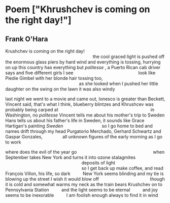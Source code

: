 # Poem ["Khrushchev is coming on the right day!"]
## Frank O'Hara
Krushchev is coming on the right day!
                                                                      the cool
graced light
is pushed off the enormous glass piers by hard wind
and everything is tossing, hurrying on up
this country
has everything but _politesse_ , a Puerto Rican cab driver says
and five different girls I see
                                                   look like Piedie Gimbel
with her blonde hair tossing too,
                                                           as she looked when
I pushed
her little daughter on the swing on the lawn it was also windy

last night we went to a movie and came out,
Ionesco is greater
than Beckett, Vincent said, that's what I think, blueberry blintzes
and Khrushcev was probably being carped at
                                                                         in
Washington, no
_politesse_
Vincent tells me about his mother's trip to Sweden
Hans tells us
about his father's life in Sweden, it sounds like Grace Hartigan's
painting _Sweden_
                              so I go home to bed and names drift through my
head
Purgatorio Merchado, Gerhard Schwartz and Gaspar Gonzales,
               all unknown figures of the early morning as I go to work

where does the evil of the year go
                                                            when September
takes New York
and turns it into ozone stalagmites
                                                             deposits of light
                                                             so I get back up
make coffee, and read François Villon, his life, so dark
         New York seems blinding and my tie is blowing up the street
I wish it would blow off
                                        though it is cold and somewhat warms
my neck
as the train bears Krushchev on to Pennsylvania Station
         and the light seems to be eternal
         and joy seems to be inexorable
         I am foolish enough always to find it in wind